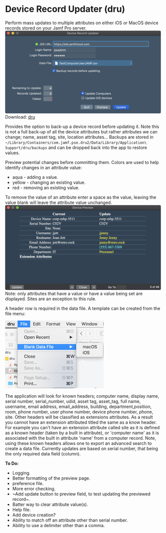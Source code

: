 # Device Record Updater (dru)
Perform mass updates to multiple attributes on either iOS or MacOS device records stored on your Jamf Pro server.
![alt text](https://github.com/BIG-RAT/dru/blob/master/images/dru.png "Device Record Updater")
Download: [dru](https://github.com/BIG-RAT/dru/releases/download/current/dru.zip)

Provides the option to back-up a device record before updating it.  Note this is not a full back-up of all the device attributes but rather attributes we can change; name, asset tag, site, location attributes...  Backups are stored in ```~/Library/Containers/com.jamf.pse.dru2/Data/Library/Application\ Support/dru/backups``` and can be dropped back into the app to restore values.

Preview potential changes before committing them.
Colors are used to help identify changes in an attribute value:
* aqua - adding a value.
* yellow - changing an existing value.
* red - removing an existing value.

To remove the value of an attribute enter a space as the value, leaving the value blank will leave the attribute value unchanged.
![alt text](https://github.com/BIG-RAT/dru/blob/master/images/dru.preview.png "Preview")
Note: only attributes that have a value or have a value being set are displayed.  Sites are an exception to this rule.

A header row is required in the data file.  A template can be created from the file menu:

![alt text](https://github.com/BIG-RAT/dru/blob/master/images/dru.sampleFile.png "Template")

The application will look for known headers; computer name, display name, serial number, serial_number, udid, asset tag, asset_tag, full name, username, email address, email_address, building, department,position, room, phone number, user phone number, device phone number, phone, site.  Other headers will be classified as extensions attributes.  As a result you cannot have an extension attributed titled the same as a know header.  For example you can't have an extension attribute called site as it is defined as a known header (taken by a built in attribute), or 'computer name' as it is associated with the built in attribute 'name' from a computer record.  Note, using these known headers allows one to export an advanced search to create a data file.
Currently updates are based on serial number, that being the only required data field (column).

**To Do:**
* Logging.
* Better formatting of the preview page.
* preference file.
* More error checking.
* ~Add update button to preview field, to test updating the previewed record~.
* Batter way to clear attribute value(s).
* Help file.
* Add device creation?
* Ability to match off an attribute other than serial number.
* Ability to use a delimiter other than a comma.
